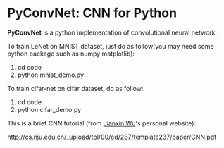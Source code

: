 # PyConvNet: CNN for Python
**PyConvNet** is a python implementation of convolutional neural network.

To train LeNet on MNIST dataset, just do as follow(you may need some python package such as numpy matplotlib):

1. cd code
2. python mnist_demo.py

To train cifar-net on cifar dataset, do as follow:

1. cd code
2. python cifar_demo.py

This is a brief CNN tutorial (from [Jianxin Wu](http://cs.nju.edu.cn/wujx/)'s personal website):

http://cs.nju.edu.cn/_upload/tpl/00/ed/237/template237/paper/CNN.pdf